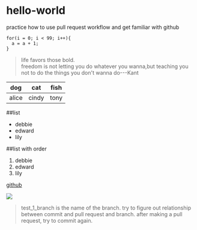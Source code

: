 # hello-world
practice how to use pull request workflow and get familiar with github
```
for(i = 0; i < 99; i++){
  a = a + 1;
}
```
> life favors those bold.</br>
> freedom is not letting you do whatever you wanna,but teaching you not to do the things you don't wanna do---Kant

|dog|cat|fish|
|---|---|----|
|alice|cindy|tony|

##list
- debbie
- edward
- lily

##list with order
1. debbie
2. edward
3. lily

[github](http://www.github.com)

![](http://upload-images.jianshu.io/upload_images/259-0ad0d0bfc1c608b6.jpg?imageMogr2/auto-orient/strip%7CimageView2/2/w/1240)

> test_1_branch is the name of the branch.
> try to figure out relationship between commit and pull request and branch.
> after making a pull request, try to commit again.
